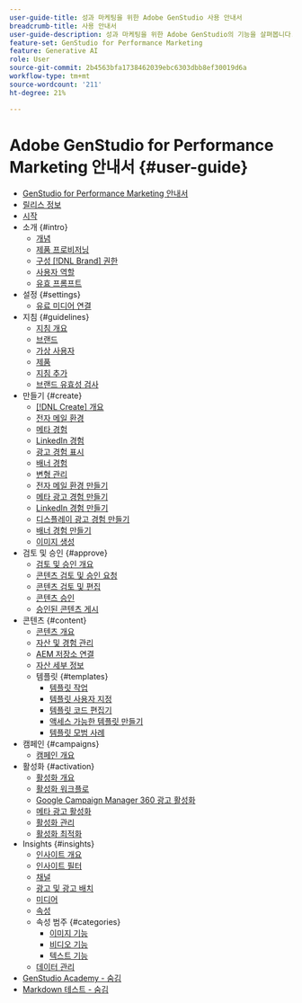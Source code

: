 ```yaml
---
user-guide-title: 성과 마케팅을 위한 Adobe GenStudio 사용 안내서
breadcrumb-title: 사용 안내서
user-guide-description: 성과 마케팅을 위한 Adobe GenStudio의 기능을 살펴봅니다. 빠르게 브랜드 자산을 만들고, 변형을 생성하고, 경험을 최적화하는 방법을 알아보십시오.
feature-set: GenStudio for Performance Marketing
feature: Generative AI
role: User
source-git-commit: 2b4563bfa1738462039ebc6303dbb8ef30019d6a
workflow-type: tm+mt
source-wordcount: '211'
ht-degree: 21%

---
```



# Adobe GenStudio for Performance Marketing 안내서 {#user-guide}

+ [GenStudio for Performance Marketing 안내서](home.md)
+ [릴리스 정보](release-notes.md)
+ [시작](get-started.md)
+ 소개 {#intro}
   + [개념](concepts.md)
   + [제품 프로비저닝](product-provisioning.md)
   + [구성 [!DNL Brand] 권한](configure-brand-permissions.md)
   + [사용자 역할](user-roles.md)
   + [유효 프롬프트](effective-prompts.md)
+ 설정 {#settings}
   + [유료 미디어 연결](connectors/connect-channel.md)
+ 지침 {#guidelines}
   + [지침 개요](guidelines/overview.md)
   + [브랜드](guidelines/brands.md)
   + [가상 사용자](guidelines/personas.md)
   + [제품](guidelines/products.md)
   + [지침 추가](guidelines/add-guidelines.md)
   + [브랜드 유효성 검사](guidelines/brand-validation.md)
+ 만들기 {#create}
   + [[!DNL Create] 개요](create/overview.md)
   + [전자 메일 환경](create/email-experiences.md)
   + [메타 경험](create/meta-experiences.md)
   + [LinkedIn 경험](create/linkedin-experiences.md)
   + [광고 경험 표시](create/display-ad-experiences.md)
   + [배너 경험](create/banner-experiences.md)
   + [변형 관리](create/manage-variants.md)
   + [전자 메일 환경 만들기](create/create-email-experience.md)
   + [메타 광고 경험 만들기](create/create-meta-ad.md)
   + [LinkedIn 경험 만들기](create/create-linkedin.md)
   + [디스플레이 광고 경험 만들기](create/create-display-ad.md)
   + [배너 경험 만들기](create/create-banner-experience.md)
   + [이미지 생성](create/generate-assets.md)
+ 검토 및 승인 {#approve}
   + [검토 및 승인 개요](approvals/overview.md)
   + [콘텐츠 검토 및 승인 요청](approvals/request-review.md)
   + [콘텐츠 검토 및 편집](approvals/review-and-edit.md)
   + [콘텐츠 승인](approvals/approve-content.md)
   + [승인된 콘텐츠 게시](approvals/publish-content.md)
+ 콘텐츠 {#content}
   + [콘텐츠 개요](content/overview.md)
   + [자산 및 경험 관리](content/manage-assets.md)
   + [AEM 저장소 연결](content/connect-aem-repo.md)
   + [자산 세부 정보](content/asset-details.md)
   + 템플릿 {#templates}
      + [템플릿 작업](content/use-templates.md)
      + [템플릿 사용자 지정](content/customize-template.md)
      + [템플릿 코드 편집기](content/code-editor.md)
      + [액세스 가능한 템플릿 만들기](content/accessibility-for-templates.md)
      + [템플릿 모범 사례](content/best-practices-for-templates.md)
+ 캠페인 {#campaigns}
   + [캠페인 개요](campaigns/overview.md)
+ 활성화 {#activation}
   + [활성화 개요](activation/overview.md)
   + [활성화 워크플로](activation/create-activation.md)
   + [Google Campaign Manager 360 광고 활성화](activation/activate-cm360-ad.md)
   + [메타 광고 활성화](activation/activate-meta-ad.md)
   + [활성화 관리](activation/manage-activations.md)
   + [활성화 최적화](activation/troubleshooting.md)
+ Insights {#insights}
   + [인사이트 개요](insights/overview.md)
   + [인사이트 필터](insights/filter-views.md)
   + [채널](insights/channels.md)
   + [광고 및 광고 배치](insights/ads.md)
   + [미디어](insights/media.md)
   + [속성](insights/attributes.md)
   + 속성 범주 {#categories}
      + [이미지 기능](insights/image-features.md)
      + [비디오 기능](insights/video-features.md)
      + [텍스트 기능](insights/text-features.md)
   + [데이터 관리](insights/data-management.md)
+ [GenStudio Academy - 숨김](genstudioacademy.md)
+ [Markdown 테스트 - 숨김](test-markdown.md)
